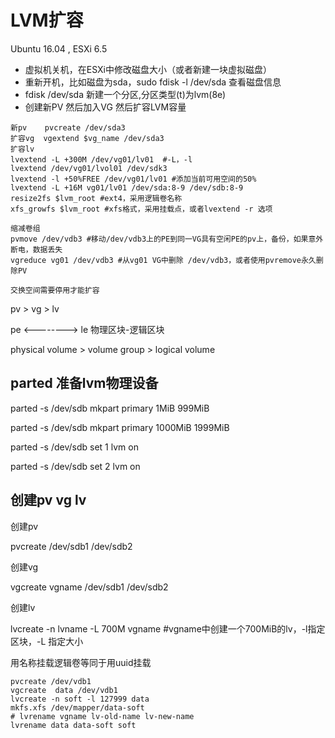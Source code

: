 # LVM扩容
Ubuntu 16.04 , ESXi 6.5

- 虚拟机关机，在ESXi中修改磁盘大小（或者新建一块虚拟磁盘）
- 重新开机，比如磁盘为sda，sudo fdisk -l /dev/sda 查看磁盘信息
- fdisk /dev/sda 新建一个分区,分区类型(t)为lvm(8e)
- 创建新PV 然后加入VG 然后扩容LVM容量
```
新pv    pvcreate /dev/sda3
扩容vg  vgextend $vg_name /dev/sda3
扩容lv 
lvextend -L +300M /dev/vg01/lv01  #-L，-l
lvextend /dev/vg01/lvol01 /dev/sdk3
lvextend -l +50%FREE /dev/vg01/lv01 #添加当前可用空间的50%
lvextend -L +16M vg01/lv01 /dev/sda:8-9 /dev/sdb:8-9
resize2fs $lvm_root #ext4，采用逻辑卷名称
xfs_growfs $lvm_root #xfs格式，采用挂载点，或者lvextend -r 选项

缩减卷组
pvmove /dev/vdb3 #移动/dev/vdb3上的PE到同一VG具有空闲PE的pv上，备份，如果意外断电，数据丢失
vgreduce vg01 /dev/vdb3 #从vg01 VG中删除 /dev/vdb3，或者使用pvremove永久删除PV

交换空间需要停用才能扩容
```

pv  >  vg  >  lv

pe <--------> le   物理区块-逻辑区块

physical volume  >  volume group  >  logical volume

## parted 准备lvm物理设备

parted -s /dev/sdb mkpart primary 1MiB 999MiB

parted -s /dev/sdb mkpart primary 1000MiB 1999MiB

parted -s /dev/sdb set 1 lvm on

parted -s /dev/sdb set 2 lvm on

## 创建pv vg lv

创建pv

pvcreate /dev/sdb1 /dev/sdb2

创建vg

vgcreate vgname /dev/sdb1 /dev/sdb2

创建lv

lvcreate -n lvname -L 700M vgname #vgname中创建一个700MiB的lv，-l指定区块，-L 指定大小

用名称挂载逻辑卷等同于用uuid挂载

```
pvcreate /dev/vdb1 
vgcreate  data /dev/vdb1 
lvcreate -n soft -l 127999 data
mkfs.xfs /dev/mapper/data-soft 
# lvrename vgname lv-old-name lv-new-name
lvrename data data-soft soft
```

